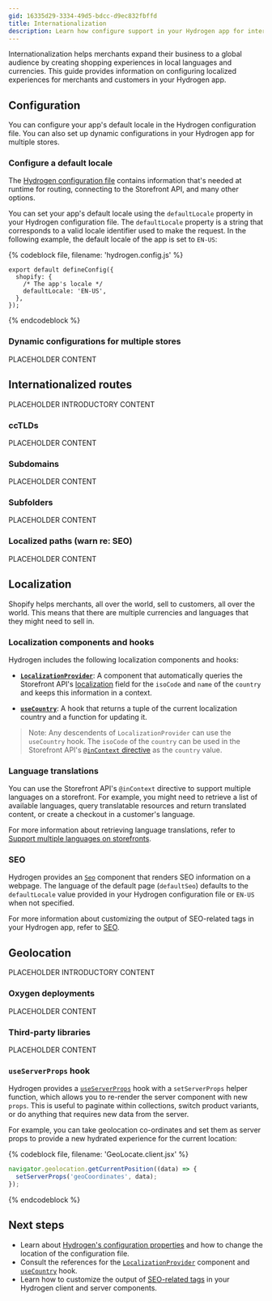 ```yaml
---
gid: 16335d29-3334-49d5-bdcc-d9ec832fbffd
title: Internationalization
description: Learn how configure support in your Hydrogen app for international merchants and customers.
---
```


Internationalization helps merchants expand their business to a global audience by creating shopping experiences in local languages and currencies. This guide provides information on configuring localized experiences for merchants and customers in your Hydrogen app.

## Configuration

You can configure your app's default locale in the Hydrogen configuration file. You can also set up dynamic configurations in your Hydrogen app for multiple stores.

### Configure a default locale

The [Hydrogen configuration file](https://shopify.dev/custom-storefronts/hydrogen/framework/hydrogen-config) contains information that's needed at runtime for routing, connecting to the Storefront API, and many other options.

You can set your app's default locale using the `defaultLocale` property in your Hydrogen configuration file. The `defaultLocale` property is a string that corresponds to a valid locale identifier used to make the request. In the following example, the default locale of the app is set to `EN-US`:

{% codeblock file, filename: 'hydrogen.config.js' %}

```tsx
export default defineConfig({
  shopify: {
    /* The app's locale */
    defaultLocale: 'EN-US',
  },
});
```

{% endcodeblock %}

### Dynamic configurations for multiple stores

PLACEHOLDER CONTENT

## Internationalized routes

PLACEHOLDER INTRODUCTORY CONTENT

### ccTLDs

PLACEHOLDER CONTENT

### Subdomains

PLACEHOLDER CONTENT

### Subfolders

PLACEHOLDER CONTENT

### Localized paths (warn re: SEO)

PLACEHOLDER CONTENT

## Localization

Shopify helps merchants, all over the world, sell to customers, all over the world. This means that there are multiple currencies and languages that they might need to sell in.

### Localization components and hooks

Hydrogen includes the following localization components and hooks:

- **[`LocalizationProvider`](https://shopify.dev/api/hydrogen/components/localization/localizationprovider)**: A component that automatically queries the Storefront API's [localization](https://shopify.dev/api/storefront/latest/objects/queryroot) field for the `isoCode` and `name` of the `country` and keeps this information in a context.

- **[`useCountry`](https://shopify.dev/api/hydrogen/hooks/localization/usecountry)**: A hook that returns a tuple of the current localization country and a function for updating it.

> Note:
> Any descendents of `LocalizationProvider` can use the `useCountry` hook. The `isoCode` of the `country` can be used in the Storefront API's [`@inContext` directive](https://shopify.dev/api/examples/international-pricing) as the `country` value.

### Language translations

You can use the Storefront API's `@inContext` directive to support multiple languages on a storefront. For example, you might need to retrieve a list of available languages, query translatable resources and return translated content, or create a checkout in a customer's language.

For more information about retrieving language translations, refer to [Support multiple languages on storefronts](https://shopify.dev/api/examples/multiple-languages).

### SEO

Hydrogen provides an [`Seo`](https://shopify.dev/api/hydrogen/components/primitive/seo) component that renders SEO information on a webpage. The language of the default page (`defaultSeo`) defaults to the `defaultLocale` value provided in your Hydrogen configuration file or `EN-US` when not specified.

For more information about customizing the output of SEO-related tags in your Hydrogen app, refer to [SEO](https://shopify.dev/custom-storefronts/hydrogen/framework/seo).

## Geolocation

PLACEHOLDER INTRODUCTORY CONTENT

### Oxygen deployments

PLACEHOLDER CONTENT

### Third-party libraries

PLACEHOLDER CONTENT

### `useServerProps` hook

Hydrogen provides a [`useServerProps`](https://shopify.dev/api/hydrogen/hooks/global/useserverprops) hook with a `setServerProps` helper function, which allows you to re-render the server component with new `props`. This is useful to paginate within collections, switch product variants, or do anything that requires new data from the server.

For example, you can take geolocation co-ordinates and set them as server props to provide a new hydrated experience for the current location:

{% codeblock file, filename: 'GeoLocate.client.jsx' %}

```js
navigator.geolocation.getCurrentPosition((data) => {
  setServerProps('geoCoordinates', data);
});
```

{% endcodeblock %}

## Next steps

- Learn about [Hydrogen's configuration properties](https://shopify.dev/custom-storefronts/hydrogen/framework/hydrogen-config) and how to change the location of the configuration file.
- Consult the references for the [`LocalizationProvider`](https://shopify.dev/api/hydrogen/components/localization/localizationprovider) component and [`useCountry`](https://shopify.dev/api/hydrogen/hooks/localization/usecountry) hook.
- Learn how to customize the output of [SEO-related tags](https://shopify.dev/custom-storefronts/hydrogen/framework/seo) in your Hydrogen client and server components.
